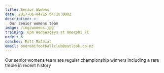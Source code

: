 ```yaml
---
title: Senior Womens
date: 2017-01-04T15:04:10.000Z
description: >-
  Our senior womens team
image: /img/womens.jpg
training: 6pm Wednesdays at Onerahi FC
order: 6
coaches: Matt Mathias
email: onerahifootballclub@outlook.co.nz
---
```


Our senior womens team are regular championship winners including a rare treble in recent history